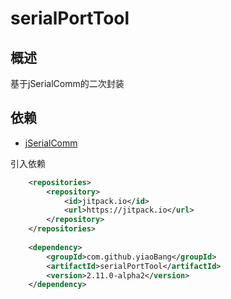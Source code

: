 # serialPortTool

## 概述

基于jSerialComm的二次封装

## 依赖

- [jSerialComm](https://github.com/Fazecast/jSerialComm)

引入依赖

```xml
	<repositories>
		<repository>
		    <id>jitpack.io</id>
		    <url>https://jitpack.io</url>
		</repository>
	</repositories>
	
	<dependency>
	    <groupId>com.github.yiaoBang</groupId>
	    <artifactId>serialPortTool</artifactId>
	    <version>2.11.0-alpha2</version>
	</dependency>
```

